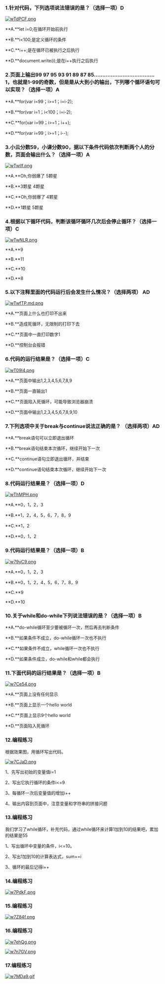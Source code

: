 ### 1.针对代码，下列选项说法错误的是？（选择一项）D

[![wTdPCF.png](https://s1.ax1x.com/2020/09/20/wTdPCF.png)](https://imgchr.com/i/wTdPCF)



**A.**let i=0;在循环开始前执行

**B.**i<100;是定义循环的条件

**C.**i++;是在循环已被执行之后执行

**D.**document.write(i);是在i++执行之后执行







### 2.页面上输出99 97 95 93 91 89 87 85………………………………1，也就是1-99的奇数，但是是从大到小的输出，下列哪个循环语句可以实现？（选择一项）A



**A.**for(var i=99；i>=1；i=i-2);

**B.**for(var i=1；i<100；i=i-2);

**C.**for(var i=99；i>=1；i++);

**D.**for(var i=99；i>=1；i--);





### 3.小云分数59，小课分数90，据以下条件代码依次判断两个人的分数，页面会输出什么？（选择一项）A

[![wTwiIf.png](https://s1.ax1x.com/2020/09/20/wTwiIf.png)](https://imgchr.com/i/wTwiIf)

**A.**Oh,你弱爆了  5颗星

**B.**3颗星  4颗星

**C.**Oh,你弱爆了  4颗星

**D.**1颗星  5颗星



### 4.根据以下循环代码，判断该循环循环几次后会停止循环？（选择一项）C

[![wTwNLR.png](https://s1.ax1x.com/2020/09/20/wTwNLR.png)](https://imgchr.com/i/wTwNLR)

**A.**9

**B.**11

**C.**10

**D.**8



### 5.以下注释里面的代码运行后会发生什么情况？（选择两项） AD

[![wTwfTP.md.png](https://s1.ax1x.com/2020/09/20/wTwfTP.md.png)](https://imgchr.com/i/wTwfTP)

**A.**页面上什么也打印不出来

**B.**造成死循环，无限制的打印下去

**C.**页面中一直打印数字1

**D.**控制台会报错



### 6.代码的运行结果是？（选择一项）C

[![wT09l4.png](https://s1.ax1x.com/2020/09/20/wT09l4.png)](https://imgchr.com/i/wT09l4)

**A.**页面中输出1,2,3,4,5,6,7,8,9 

**B.**页面一直输出1

**C.**页面陷入死循环，可能导致浏览器崩溃

**D.**页面中输出1,2,3,4,5,6,7,8,9,10





### 7.下列选项中关于break与continue说法正确的是？ （选择两项）AD



**A.**break语句可以立即退出循环

**B.**break语句结束本次循环，继续开始下一次

**C.**continue语句立即退出循环，并结束

**D.**continue语句结束本次循环，继续开始下一次





### 8.代码运行结果是？（选择一项）D

[![wThMPH.png](https://s1.ax1x.com/2020/09/20/wThMPH.png)](https://imgchr.com/i/wThMPH)

**A.**0，1，2，3

**B.**1，2，4，5，6，7，8，9

**C.**1，2

**D.**0，1，2





### 9.代码运行结果是？（选择一项）B

[![w79yC9.png](https://s1.ax1x.com/2020/09/20/w79yC9.png)](https://imgchr.com/i/w79yC9)



**A.**0，1，2，3

**B.**0，1，2，4，5，6，7，8，9

**C.**9

**D.**10





### 10.关于while和do-while下列说法错误的是？（选择一项）B

**A.**do-while循环至少要被循环一次，然后再去判断条件

**B.**如果条件不成立，do-while循环一次也不执行

**C.**如果条件不成立，while循环一次也不执行

**D.**如果条件成立，do-while和while都会执行





### 11.下面代码的运行结果是？（选择一项）B

[![w7Ce54.png](https://s1.ax1x.com/2020/09/20/w7Ce54.png)](https://imgchr.com/i/w7Ce54)

**A.**页面上没有任何显示 

**B.**页面上显示一个hello world

**C.**页面上显示9个hello world

**D.**页面陷入死循环





### 12.编程练习

根据效果图，用循环写出代码。

[![w7CJaD.png](https://s1.ax1x.com/2020/09/20/w7CJaD.png)](https://imgchr.com/i/w7CJaD)

1、先写出初始的变量值i=1

2、写出它执行循环的条件i<=9

3、每循环一次后变量值的增加i++

4、输出内容到页面中，注意变量和字符串的拼接问题

### 13.编程练习

我们学习了while循环，补充代码，通过while循环来计算1加到10的结果吧，累加的结果是55

1、写出循环中变量的条件，i<=10。

2、写出1加到10的计算表达式，sum+=i

3、循环的最后记得i++



### 14.编程练习

[![w7PdkF.png](https://s1.ax1x.com/2020/09/20/w7PdkF.png)](https://imgchr.com/i/w7PdkF)

### 15.编程练习

[![w7Z84f.png](https://s1.ax1x.com/2020/09/20/w7Z84f.png)](https://imgchr.com/i/w7Z84f)

### 16.编程练习

[![w7ehQg.png](https://s1.ax1x.com/2020/09/20/w7ehQg.png)](https://imgchr.com/i/w7ehQg)

[![w7n7GV.png](https://s1.ax1x.com/2020/09/20/w7n7GV.png)](https://imgchr.com/i/w7n7GV)

### 17.编程练习

[![w7MDa9.gif](https://s1.ax1x.com/2020/09/20/w7MDa9.gif)](https://imgchr.com/i/w7MDa9)